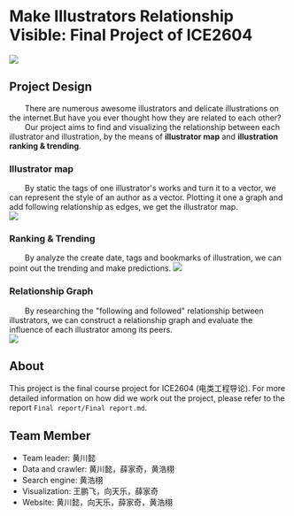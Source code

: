 # Make Illustrators Relationship Visible: Final Project of ICE2604
<img src="Final report/img/logo.png"></img>


## Project Design
&emsp;&emsp;There are numerous awesome illustrators and delicate illustrations on the internet.But have you ever thought how they are related to each other?  
&emsp;&emsp;Our project aims to find and visualizing the relationship between each illustrator and illustration, by the means of **illustrator map** and **illustration ranking & trending**.  
### Illustrator map
&emsp;&emsp;By static the tags of one illustrator's works and turn it to a vector, we can represent the style of an author as a vector. Plotting it one a graph and add following relationship as edges, we get the illustrator map.  
<img src="Final report/img/word2vec.png"></img>

### Ranking & Trending
&emsp;&emsp;By analyze the create date, tags and bookmarks of illustration, we can point out the trending and make predictions.
<img src="Final report/img/trending.png"></img>

### Relationship Graph
&emsp;&emsp;By researching the "following and followed" relationship between illustrators, we can construct a relationship graph and evaluate the influence of each illustrator among its peers.  
<img src="Final report/img/relation_graph.jpeg">

## About
This project is the final course project for ICE2604 (电类工程导论). For more detailed information on how did we work out the project, please refer to the report `Final report/Final report.md`.
## Team Member
- Team leader: 黄川懿
- Data and crawler: 黄川懿，薛家奇，黄浩栩
- Search engine: 黄浩栩
- Visualization: 王鹏飞，向天乐，薛家奇
- Website: 黄川懿，向天乐，薛家奇，黄浩栩
